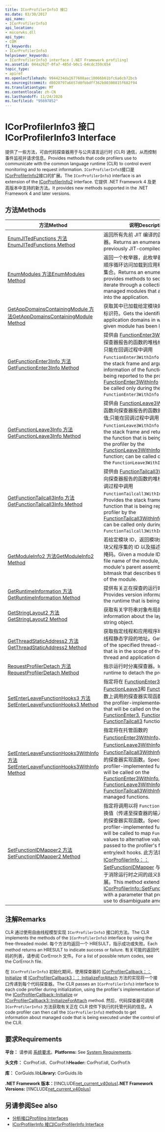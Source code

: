 ```yaml
---
title: ICorProfilerInfo3 接口
ms.date: 03/30/2017
api_name:
- ICorProfilerInfo3
api_location:
- mscorwks.dll
api_type:
- COM
f1_keywords:
- ICorProfilerInfo3
helpviewer_keywords:
- ICorProfilerInfo3 interface [.NET Framework profiling]
ms.assetid: 044a262f-0fa7-485d-b0c1-64cdc359c654
topic_type:
- apiref
ms.openlocfilehash: 9944234da1677608aec10066b61bfc6a6cb72bcb
ms.sourcegitcommit: d8020797a6657d0fbbdff362b80300815f682f94
ms.translationtype: MT
ms.contentlocale: zh-CN
ms.lasthandoff: 11/24/2020
ms.locfileid: "95697852"
---
```

# <a name="icorprofilerinfo3-interface"></a><span data-ttu-id="d8521-102">ICorProfilerInfo3 接口</span><span class="sxs-lookup"><span data-stu-id="d8521-102">ICorProfilerInfo3 Interface</span></span>

<span data-ttu-id="d8521-103">提供了一些方法，可由代码探查器用于与公共语言运行时 (CLR) 通信，从而控制事件监视并请求信息。</span><span class="sxs-lookup"><span data-stu-id="d8521-103">Provides methods that code profilers use to communicate with the common language runtime (CLR) to control event monitoring and to request information.</span></span> <span data-ttu-id="d8521-104">`ICorProfilerInfo3`接口是[ICorProfilerInfo2](icorprofilerinfo2-interface.md)接口的扩展。</span><span class="sxs-lookup"><span data-stu-id="d8521-104">The `ICorProfilerInfo3` interface is an extension of the [ICorProfilerInfo2](icorprofilerinfo2-interface.md) interface.</span></span> <span data-ttu-id="d8521-105">它提供 .NET Framework 4 及更高版本中支持的新方法。</span><span class="sxs-lookup"><span data-stu-id="d8521-105">It provides new methods supported in the .NET Framework 4 and later versions.</span></span>  
  
## <a name="methods"></a><span data-ttu-id="d8521-106">方法</span><span class="sxs-lookup"><span data-stu-id="d8521-106">Methods</span></span>  
  
|<span data-ttu-id="d8521-107">方法</span><span class="sxs-lookup"><span data-stu-id="d8521-107">Method</span></span>|<span data-ttu-id="d8521-108">说明</span><span class="sxs-lookup"><span data-stu-id="d8521-108">Description</span></span>|  
|------------|-----------------|  
|[<span data-ttu-id="d8521-109">EnumJITedFunctions 方法</span><span class="sxs-lookup"><span data-stu-id="d8521-109">EnumJITedFunctions Method</span></span>](icorprofilerinfo3-enumjitedfunctions-method.md)|<span data-ttu-id="d8521-110">返回所有先前 JIT 编译的函数的枚举器。</span><span class="sxs-lookup"><span data-stu-id="d8521-110">Returns an enumerator for all previously JIT-compiled functions.</span></span>|  
|[<span data-ttu-id="d8521-111">EnumModules 方法</span><span class="sxs-lookup"><span data-stu-id="d8521-111">EnumModules Method</span></span>](icorprofilerinfo3-enummodules-method.md)|<span data-ttu-id="d8521-112">返回一个枚举器，此枚举器提供方法以按顺序循环访问加载到应用程序的托管模块集合。</span><span class="sxs-lookup"><span data-stu-id="d8521-112">Returns an enumerator that provides methods to sequentially iterate through a collection of managed modules that are loaded into the application.</span></span>|  
|[<span data-ttu-id="d8521-113">GetAppDomainsContainingModule 方法</span><span class="sxs-lookup"><span data-stu-id="d8521-113">GetAppDomainsContainingModule Method</span></span>](icorprofilerinfo3-getappdomainscontainingmodule-method.md)|<span data-ttu-id="d8521-114">获取其中已加载给定模块的应用程序域的标识符。</span><span class="sxs-lookup"><span data-stu-id="d8521-114">Gets the identifiers of the application domains in which the given module has been loaded.</span></span>|  
|[<span data-ttu-id="d8521-115">GetFunctionEnter3Info 方法</span><span class="sxs-lookup"><span data-stu-id="d8521-115">GetFunctionEnter3Info Method</span></span>](icorprofilerinfo3-getfunctionenter3info-method.md)|<span data-ttu-id="d8521-116">提供由 [FunctionEnter3WithInfo](functionenter3withinfo-function.md) 函数向探查器报告的函数的堆栈帧和参数信息;只能在回调过程中调用 `FunctionEnter3WithInfo` 。</span><span class="sxs-lookup"><span data-stu-id="d8521-116">Provides the stack frame and argument information of the function that is being reported to the profiler by the [FunctionEnter3WithInfo](functionenter3withinfo-function.md) function; can be called only during the `FunctionEnter3WithInfo` callback.</span></span>|  
|[<span data-ttu-id="d8521-117">GetFunctionLeave3Info 方法</span><span class="sxs-lookup"><span data-stu-id="d8521-117">GetFunctionLeave3Info Method</span></span>](icorprofilerinfo3-getfunctionleave3info-method.md)|<span data-ttu-id="d8521-118">提供由 [FunctionLeave3WithInfo 函数](functionleave3withinfo-function.md) 函数向探查器报告的函数的堆栈帧和返回值;只能在回调过程中调用 `FunctionLeave3WithInfo` 。</span><span class="sxs-lookup"><span data-stu-id="d8521-118">Provides the stack frame and return value of the function that is being reported to the profiler by the [FunctionLeave3WithInfo function](functionleave3withinfo-function.md) function; can be called only during the `FunctionLeave3WithInfo` callback.</span></span>|  
|[<span data-ttu-id="d8521-119">GetFunctionTailcall3Info 方法</span><span class="sxs-lookup"><span data-stu-id="d8521-119">GetFunctionTailcall3Info Method</span></span>](icorprofilerinfo3-getfunctiontailcall3info-method.md)|<span data-ttu-id="d8521-120">提供由 [FunctionTailcall3WithInfo](functiontailcall3withinfo-function.md) 函数向探查器报告的函数的堆栈帧;只能在回调过程中调用 `FunctionTailcall3WithInfo` 。</span><span class="sxs-lookup"><span data-stu-id="d8521-120">Provides the stack frame of the function that is being reported to the profiler by the [FunctionTailcall3WithInfo](functiontailcall3withinfo-function.md) function; can be called only during the `FunctionTailcall3WithInfo` callback.</span></span>|  
|[<span data-ttu-id="d8521-121">GetModuleInfo2 方法</span><span class="sxs-lookup"><span data-stu-id="d8521-121">GetModuleInfo2 Method</span></span>](icorprofilerinfo3-getmoduleinfo2-method.md)|<span data-ttu-id="d8521-122">若给定模块 ID，返回模块的文件名、模块父程序集的 ID 以及描述模块属性的位掩码。</span><span class="sxs-lookup"><span data-stu-id="d8521-122">Given a module ID, returns the file name of the module, the ID of the module's parent assembly, and a bitmask that describes the properties of the module.</span></span>|  
|[<span data-ttu-id="d8521-123">GetRuntimeInformation 方法</span><span class="sxs-lookup"><span data-stu-id="d8521-123">GetRuntimeInformation Method</span></span>](icorprofilerinfo3-getruntimeinformation-method.md)|<span data-ttu-id="d8521-124">提供有关正在探查的运行时的版本信息。</span><span class="sxs-lookup"><span data-stu-id="d8521-124">Provides version information about the runtime that is being profiled.</span></span>|  
|[<span data-ttu-id="d8521-125">GetStringLayout2 方法</span><span class="sxs-lookup"><span data-stu-id="d8521-125">GetStringLayout2 Method</span></span>](icorprofilerinfo3-getstringlayout2-method.md)|<span data-ttu-id="d8521-126">获取有关字符串对象布局的信息。</span><span class="sxs-lookup"><span data-stu-id="d8521-126">Gets information about the layout of a string object.</span></span>|  
|[<span data-ttu-id="d8521-127">GetThreadStaticAddress2 方法</span><span class="sxs-lookup"><span data-stu-id="d8521-127">GetThreadStaticAddress2 Method</span></span>](icorprofilerinfo3-getthreadstaticaddress2-method.md)|<span data-ttu-id="d8521-128">获取指定线程和应用程序域范围内的指定线程静态字段的地址。</span><span class="sxs-lookup"><span data-stu-id="d8521-128">Gets the address of the specified thread-static field that is in the scope of the specified thread and application domain.</span></span>|  
|[<span data-ttu-id="d8521-129">RequestProfilerDetach 方法</span><span class="sxs-lookup"><span data-stu-id="d8521-129">RequestProfilerDetach Method</span></span>](icorprofilerinfo3-requestprofilerdetach-method.md)|<span data-ttu-id="d8521-130">指示运行时分离探查器。</span><span class="sxs-lookup"><span data-stu-id="d8521-130">Instructs the runtime to detach the profiler.</span></span>|  
|[<span data-ttu-id="d8521-131">SetEnterLeaveFunctionHooks3 方法</span><span class="sxs-lookup"><span data-stu-id="d8521-131">SetEnterLeaveFunctionHooks3 Method</span></span>](icorprofilerinfo3-setenterleavefunctionhooks3-method.md)|<span data-ttu-id="d8521-132">指定将在 [FunctionEnter3](functionenter3-function.md)、 [FunctionLeave3](functionleave3-function.md)和 [FunctionTailcall3](functiontailcall3-function.md) 函数上调用的探查器实现函数。</span><span class="sxs-lookup"><span data-stu-id="d8521-132">Specifies the profiler-implemented functions that will be called on the [FunctionEnter3](functionenter3-function.md), [FunctionLeave3](functionleave3-function.md), and [FunctionTailcall3](functiontailcall3-function.md) functions.</span></span>|  
|[<span data-ttu-id="d8521-133">SetEnterLeaveFunctionHooks3WithInfo 方法</span><span class="sxs-lookup"><span data-stu-id="d8521-133">SetEnterLeaveFunctionHooks3WithInfo Method</span></span>](icorprofilerinfo3-setenterleavefunctionhooks3withinfo-method.md)|<span data-ttu-id="d8521-134">指定将在托管函数的 [FunctionEnter3WithInfo](functionenter3withinfo-function.md)、 [FunctionLeave3WithInfo](functionleave3withinfo-function.md)和 [FunctionTailcall3WithInfo](functiontailcall3withinfo-function.md) 挂钩上调用的探查器实现函数。</span><span class="sxs-lookup"><span data-stu-id="d8521-134">Specifies the profiler-implemented functions that will be called on the [FunctionEnter3WithInfo](functionenter3withinfo-function.md), [FunctionLeave3WithInfo](functionleave3withinfo-function.md), and [FunctionTailcall3WithInfo](functiontailcall3withinfo-function.md) hooks of managed functions.</span></span>|  
|[<span data-ttu-id="d8521-135">SetFunctionIDMapper2 方法</span><span class="sxs-lookup"><span data-stu-id="d8521-135">SetFunctionIDMapper2 Method</span></span>](icorprofilerinfo3-setfunctionidmapper2-method.md)|<span data-ttu-id="d8521-136">指定将调用以将 `FunctionID` 值映射至替换值（传递至探查器的输入/退出挂钩）的探查器实现函数。</span><span class="sxs-lookup"><span data-stu-id="d8521-136">Specifies the profiler-implemented function that will be called to map `FunctionID` values to alternative values, which are passed to the profiler's function entry/exit hooks.</span></span> <span data-ttu-id="d8521-137">此方法将 [ICorProfilerInfo：： SetFunctionIDMapper](icorprofilerinfo-setfunctionidmapper-method.md) 与探查器可能用于消除运行时之间的歧义的参数进行扩展。</span><span class="sxs-lookup"><span data-stu-id="d8521-137">This method extends [ICorProfilerInfo::SetFunctionIDMapper](icorprofilerinfo-setfunctionidmapper-method.md) with a parameter that profilers may use to disambiguate among runtimes.</span></span>|  
  
## <a name="remarks"></a><span data-ttu-id="d8521-138">注解</span><span class="sxs-lookup"><span data-stu-id="d8521-138">Remarks</span></span>  

 <span data-ttu-id="d8521-139">CLR 通过使用自由线程模型实现 `ICorProfilerInfo3` 接口的方法。</span><span class="sxs-lookup"><span data-stu-id="d8521-139">The CLR implements the methods of the `ICorProfilerInfo3` interface by using the free-threaded model.</span></span> <span data-ttu-id="d8521-140">每个方法均返回一个 HRESULT，指示成功或失败。</span><span class="sxs-lookup"><span data-stu-id="d8521-140">Each method returns an HRESULT to indicate success or failure.</span></span> <span data-ttu-id="d8521-141">有关可能的返回代码的列表，请参阅 CorError.h 文件。</span><span class="sxs-lookup"><span data-stu-id="d8521-141">For a list of possible return codes, see the CorError.h file.</span></span>  
  
 <span data-ttu-id="d8521-142">在 `ICorProfilerInfo3` 初始化期间，使用探查器的 [ICorProfilerCallback：： Initialize](icorprofilercallback-initialize-method.md) 或 [ICorProfilerCallback3：： InitializeForAttach](icorprofilercallback3-initializeforattach-method.md) 方法的实现将一个接口传递到每个代码探查器。</span><span class="sxs-lookup"><span data-stu-id="d8521-142">The CLR passes an `ICorProfilerInfo3` interface to each code profiler during initialization, using the profiler's implementation of the [ICorProfilerCallback::Initialize](icorprofilercallback-initialize-method.md) or [ICorProfilerCallback3::InitializeForAttach](icorprofilercallback3-initializeforattach-method.md) method.</span></span> <span data-ttu-id="d8521-143">然后，代码探查器可调用 `ICorProfilerInfo3` 方法获取有关正在 CLR 控件下执行的托管代码的信息。</span><span class="sxs-lookup"><span data-stu-id="d8521-143">A code profiler can then call the `ICorProfilerInfo3` methods to get information about managed code that is being executed under the control of the CLR.</span></span>  
  
## <a name="requirements"></a><span data-ttu-id="d8521-144">要求</span><span class="sxs-lookup"><span data-stu-id="d8521-144">Requirements</span></span>  

 <span data-ttu-id="d8521-145">**平台：** 请参阅 [系统要求](../../get-started/system-requirements.md)。</span><span class="sxs-lookup"><span data-stu-id="d8521-145">**Platforms:** See [System Requirements](../../get-started/system-requirements.md).</span></span>  
  
 <span data-ttu-id="d8521-146">**头文件：** CorProf.idl、CorProf.h</span><span class="sxs-lookup"><span data-stu-id="d8521-146">**Header:** CorProf.idl, CorProf.h</span></span>  
  
 <span data-ttu-id="d8521-147">**库：** CorGuids.lib</span><span class="sxs-lookup"><span data-stu-id="d8521-147">**Library:** CorGuids.lib</span></span>  
  
 <span data-ttu-id="d8521-148">**.NET Framework 版本：**[!INCLUDE[net_current_v40plus](../../../../includes/net-current-v40plus-md.md)]</span><span class="sxs-lookup"><span data-stu-id="d8521-148">**.NET Framework Versions:** [!INCLUDE[net_current_v40plus](../../../../includes/net-current-v40plus-md.md)]</span></span>  
  
## <a name="see-also"></a><span data-ttu-id="d8521-149">另请参阅</span><span class="sxs-lookup"><span data-stu-id="d8521-149">See also</span></span>

- [<span data-ttu-id="d8521-150">分析接口</span><span class="sxs-lookup"><span data-stu-id="d8521-150">Profiling Interfaces</span></span>](profiling-interfaces.md)
- [<span data-ttu-id="d8521-151">ICorProfilerInfo 接口</span><span class="sxs-lookup"><span data-stu-id="d8521-151">ICorProfilerInfo Interface</span></span>](icorprofilerinfo-interface.md)
